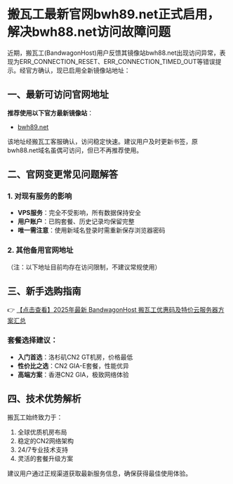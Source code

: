 # 搬瓦工最新官网bwh89.net正式启用，解决bwh88.net访问故障问题

近期，搬瓦工(BandwagonHost)用户反馈其镜像站bwh88.net出现访问异常，表现为ERR_CONNECTION_RESET、ERR_CONNECTION_TIMED_OUT等错误提示。经官方确认，现已启用全新镜像站地址：

## 一、最新可访问官网地址

**推荐使用以下官方最新镜像站**：
- [bwh89.net](https://bit.ly/banwagon)

该地址经搬瓦工客服确认，访问稳定快速。建议用户及时更新书签，原bwh88.net域名虽偶可访问，但已不再推荐使用。

## 二、官网变更常见问题解答

### 1. 对现有服务的影响
- **VPS服务**：完全不受影响，所有数据保持安全
- **用户账户**：已购套餐、历史记录均保留完整
- **唯一需注意**：使用新域名登录时需重新保存浏览器密码

### 2. 其他备用官网地址
（注：以下地址目前均存在访问限制，不建议常规使用）

## 三、新手选购指南

👉 [【点击查看】2025年最新 BandwagonHost 搬瓦工优惠码及特价云服务器方案汇总](https://bit.ly/banwagon)

### 套餐选择建议：
- **入门首选**：洛杉矶CN2 GT机房，价格最低
- **性价比之选**：CN2 GIA-E套餐，性能优异
- **高端方案**：香港CN2 GIA，极致网络体验

## 四、技术优势解析
搬瓦工始终致力于：
1. 全球优质机房布局
2. 稳定的CN2网络架构
3. 24/7专业技术支持
4. 灵活的套餐升级方案

建议用户通过正规渠道获取最新服务信息，确保获得最佳使用体验。
